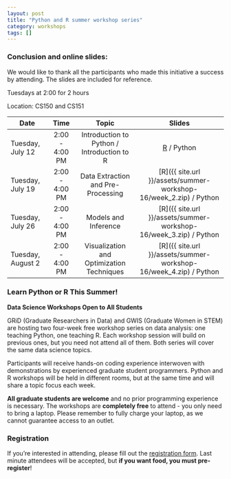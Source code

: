 ```yaml
---
layout: post
title: "Python and R summer workshop series"
category: workshops
tags: []
---
```


### Conclusion and online slides: 

We would like to thank all the participants who made this initiative a success by attending. The slides are included for reference.

Tuesdays at 2:00 for 2 hours

Location: CS150 and CS151

Date              | Time 	         | Topic                                        |  Slides
----------------- |:----------------:|:-------------------------------------------: | :----------------:
Tuesday, July 12  | 2:00 - 4:00 PM   | Introduction to Python / Introduction to R   |     [R](../assets/summer-workshop-16/week_1.zip) / Python
Tuesday, July 19  | 2:00 - 4:00 PM   | Data Extraction and Pre-Processing           |  	  [R]({{ site.url }}/assets/summer-workshop-16/week_2.zip) / Python
Tuesday, July 26  | 2:00 - 4:00 PM   | Models and Inference         				|	  [R]({{ site.url }}/assets/summer-workshop-16/week_3.zip) / Python
Tuesday, August 2 | 2:00 - 4:00 PM   | Visualization and Optimization Techniques	|	  [R]({{ site.url }}/assets/summer-workshop-16/week_4.zip) / Python


### Learn Python or R This Summer!

**Data Science Workshops Open to All Students**
                
GRiD (Graduate Researchers in Data) and GWIS (Graduate Women in STEM) are hosting two four-week free workshop series on data analysis: one teaching Python, one teaching R. Each workshop session will build on previous ones, but you need not attend all of them. Both series will cover the same data science topics.

Participants will receive hands-on coding experience interwoven with demonstrations by experienced graduate student programmers. Python and R workshops will be held in different rooms, but at the same time and will share a topic focus each week.

**All graduate students are welcome** and no prior programming experience is necessary. The workshops are **completely free** to attend - you only need to bring a laptop. Please remember to fully charge your laptop, as we cannot guarantee access to an outlet.


### Registration

If you’re interested in attending, please fill out the [registration form](http://goo.gl/forms/gITkl0KEa6hdudmG3). Last minute attendees will be accepted, but **if you want food, you must pre-register**!



